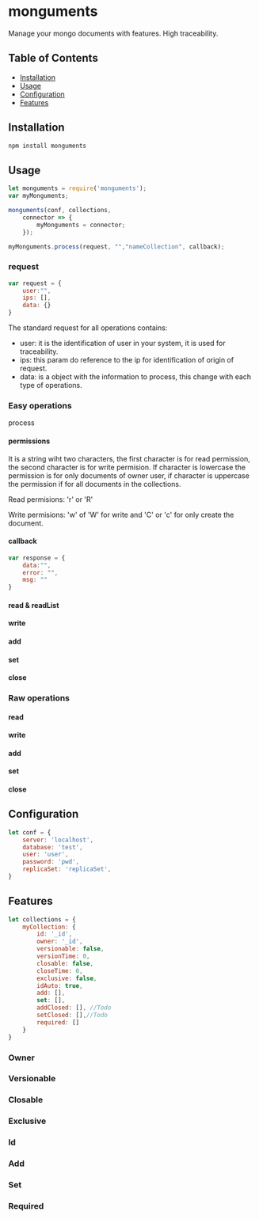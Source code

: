# monguments
Manage your mongo documents with features.
High traceability.

## Table of Contents
* [Installation](#installation)
* [Usage](#usage)
* [Configuration](#configuration)
* [Features](#features)

## Installation
```bash
npm install monguments
```

## Usage
~~~javascript
let monguments = require('monguments');
var myMonguments;

monguments(conf, collections,
    connector => {
        myMonguments = connector;
    });

myMonguments.process(request, "","nameCollection", callback);
~~~
### request
~~~javascript
var request = {
    user:"",
    ips: [],
    data: {}
}
~~~
The standard request for all operations contains:
- user: it is the identification of user in your system, it is used for traceability.
- ips: this param do reference to the ip for identification of origin of request.
- data: is a object with the information to process, this change with each type of operations.

### Easy operations
process
#### permissions
It is a string wiht two characters, the first character is for read permission, the second character is for write permision. If character is lowercase the permission is for only documents of owner user, if character is uppercase the permission if for all documents in the collections.

Read permisions: 'r' or 'R'

Write permisions: 'w' of 'W' for write and 'C' or 'c' for only create the document. 
#### callback
~~~javascript
var response = {
    data:"",
    error: "",
    msg: ""
}
~~~
#### read & readList
#### write
#### add
#### set
#### close

### Raw operations
#### read
#### write
#### add
#### set
#### close

## Configuration
~~~javascript
let conf = {
	server: 'localhost',
	database: 'test',
	user: 'user',
	password: 'pwd',
	replicaSet: 'replicaSet',
}
~~~

## Features
~~~javascript
let collections = {
	myCollection: {
		id: '_id',
		owner: '_id',
		versionable: false,
		versionTime: 0,
		closable: false,
		closeTime: 0,
		exclusive: false,
		idAuto: true,
		add: [],
		set: [],
		addClosed: [], //Todo
		setClosed: [],//Todo
		required: []
	}
}
~~~
### Owner
### Versionable
### Closable
### Exclusive
### Id
### Add
### Set
### Required
